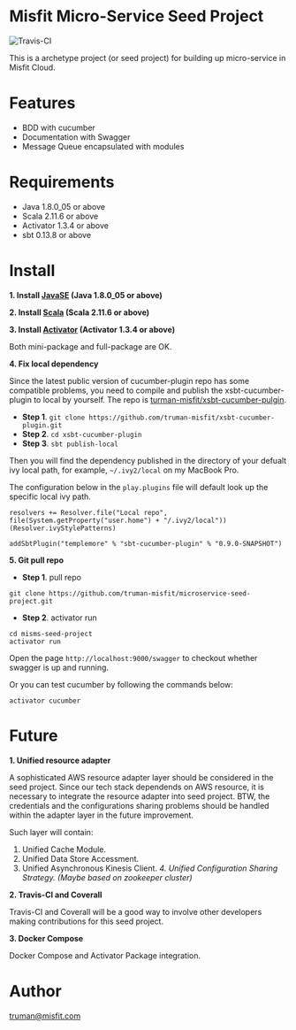 # Misfit Micro-Service Seed Project
![Travis-CI](https://travis-ci.org/truman-misfit/microservice-seed-project.svg?branch=develop)

This is a archetype project (or seed project) for building up micro-service in Misfit Cloud.

# Features
* BDD with cucumber
* Documentation with Swagger
* Message Queue encapsulated with modules

# Requirements
* Java 1.8.0_05 or above
* Scala 2.11.6 or above
* Activator 1.3.4 or above
* sbt 0.13.8 or above

# Install
**1. Install [JavaSE](http://www.oracle.com/technetwork/java/javase/downloads/index.html) (Java 1.8.0_05 or above)**

**2. Install [Scala](http://www.scala-lang.org/download/) (Scala 2.11.6 or above)**

**3. Install [Activator](https://www.typesafe.com/get-started) (Activator 1.3.4 or above)**

Both mini-package and full-package are OK.

**4. Fix local dependency**

Since the latest public version of cucumber-plugin repo has some compatible problems, you need to compile and publish the xsbt-cucumber-plugin to local by yourself. The repo is [turman-misfit/xsbt-cucumber-pulgin](https://github.com/truman-misfit/xsbt-cucumber-plugin).

* **Step 1**. `git clone https://github.com/truman-misfit/xsbt-cucumber-plugin.git`
* **Step 2**. `cd xsbt-cucumber-plugin`
* **Step 3**. `sbt publish-local`

Then you will find the dependency published in the directory of your defualt ivy local path, for example, `~/.ivy2/local` on my MacBook Pro.

The configuration below in the `play.plugins` file will default look up the specific local ivy path.

```
resolvers += Resolver.file("Local repo", file(System.getProperty("user.home") + "/.ivy2/local"))(Resolver.ivyStylePatterns)

addSbtPlugin("templemore" % "sbt-cucumber-plugin" % "0.9.0-SNAPSHOT")
```

**5. Git pull repo**

* **Step 1**. pull repo
```
git clone https://github.com/truman-misfit/microservice-seed-project.git

```

* **Step 2**. activator run
```
cd misms-seed-project
activator run
```
Open the page `http://localhost:9000/swagger` to checkout whether swagger is up and running.

Or you can test cucumber by following the commands below:
```
activator cucumber
```

# Future
**1. Unified resource adapter**

A sophisticated AWS resource adapter layer should be considered in the seed project. Since our tech stack dependends on AWS resource, it is necessary to integrate the resource adapter into seed project. BTW, the credentials and the configurations sharing problems should be handled within the adapter layer in the future improvement.

Such layer will contain:
1. Unified Cache Module.
2. Unified Data Store Accessment.
3. Unified Asynchronous Kinesis Client.
*4. Unified Configuration Sharing Strategy. (Maybe based on zookeeper cluster)*

**2. Travis-CI and Coverall**

Travis-CI and Coverall will be a good way to involve other developers making contributions for this seed project.

**3. Docker Compose**

Docker Compose and Activator Package integration.

# Author
truman@misfit.com